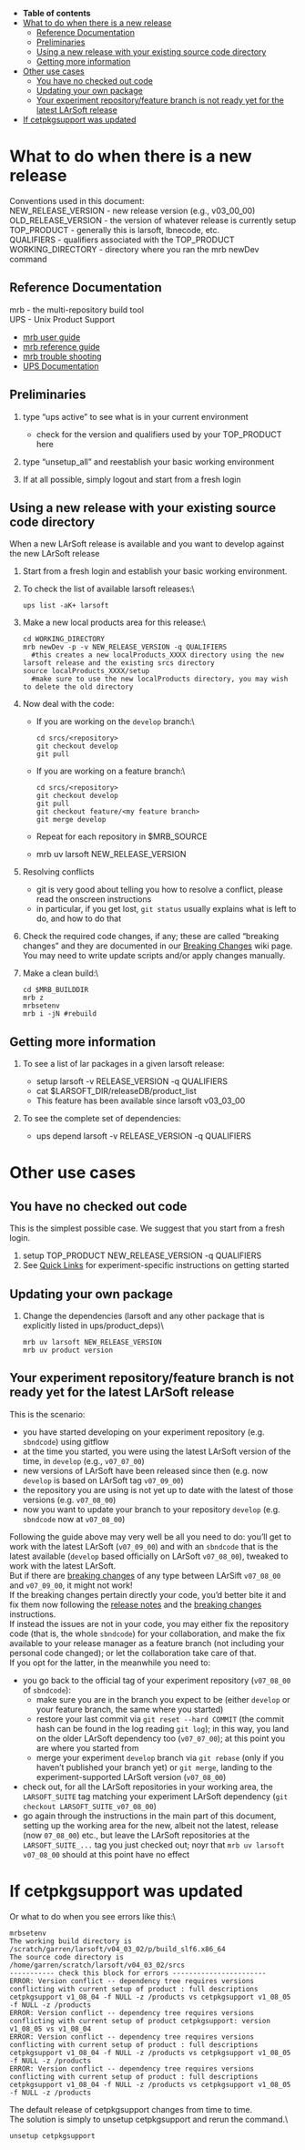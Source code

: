 -   **Table of contents**
-   [What to do when there is a new release](#What-to-do-when-there-is-a-new-release)
    -   [Reference Documentation](#Reference-Documentation)
    -   [Preliminaries](#Preliminaries)
    -   [Using a new release with your existing source code directory](#Using-a-new-release-with-your-existing-source-code-directory)
    -   [Getting more information](#Getting-more-information)
-   [Other use cases](#Other-use-cases)
    -   [You have no checked out code](#You-have-no-checked-out-code)
    -   [Updating your own package](#Updating-your-own-package)
    -   [Your experiment repository/feature branch is not ready yet for the latest LArSoft release](#Your-experiment-repositoryfeature-branch-is-not-ready-yet-for-the-latest-LArSoft-release)
-   [If cetpkgsupport was updated](#If-cetpkgsupport-was-updated)

What to do when there is a new release
==================================================================================

Conventions used in this document:\
NEW\_RELEASE\_VERSION - new release version (e.g., v03\_00\_00)\
OLD\_RELEASE\_VERSION - the version of whatever release is currently setup\
TOP\_PRODUCT - generally this is larsoft, lbnecode, etc.\
QUALIFIERS - qualifiers associated with the TOP\_PRODUCT\
WORKING\_DIRECTORY - directory where you ran the mrb newDev command

Reference Documentation
----------------------------------------------------

mrb - the multi-repository build tool\
UPS - Unix Product Support

-   [mrb user guide](/redmine/projects/mrb/wiki/MrbUserGuide)
-   [mrb reference guide](/redmine/projects/mrb/wiki/MrbRefereceGuide)
-   [mrb trouble shooting](/redmine/projects/mrb/wiki/Trouble_Shooting)
-   [UPS Documentation](https://cdcvs.fnal.gov/redmine/projects/ups/wiki/Documentation)

Preliminaries
--------------------------------

1.  type “ups active” to see what is in your current environment
    -   check for the version and qualifiers used by your TOP\_PRODUCT here

2.  type “unsetup\_all” and reestablish your basic working environment
3.  If at all possible, simply logout and start from a fresh login

Using a new release with your existing source code directory
------------------------------------------------------------------------------------------------------------------------------

When a new LArSoft release is available and you want to develop against the new LArSoft release

1.  Start from a fresh login and establish your basic working environment.
2.  To check the list of available larsoft releases:\

        ups list -aK+ larsoft

3.  Make a new local products area for this release:\

        cd WORKING_DIRECTORY
        mrb newDev -p -v NEW_RELEASE_VERSION -q QUALIFIERS
          #this creates a new localProducts_XXXX directory using the new larsoft release and the existing srcs directory
        source localProducts_XXXX/setup  
          #make sure to use the new localProducts directory, you may wish to delete the old directory

4.  Now deal with the code:
    -   If you are working on the `develop` branch:\

            cd srcs/<repository>
            git checkout develop
            git pull

    -   If you are working on a feature branch:\

            cd srcs/<repository>
            git checkout develop
            git pull
            git checkout feature/<my feature branch>
            git merge develop

    -   Repeat for each repository in \$MRB\_SOURCE
    -   mrb uv larsoft NEW\_RELEASE\_VERSION

5.  Resolving conflicts
    -   git is very good about telling you how to resolve a conflict, please read the onscreen instructions
    -   in particular, if you get lost, `git status` usually explains what is left to do, and how to do that

6.  Check the required code changes, if any; these are called “breaking changes” and they are documented in our [Breaking Changes](Breaking_Changes) wiki page. You may need to write update scripts and/or apply changes manually.
7.  Make a clean build:\

        cd $MRB_BUILDDIR
        mrb z
        mrbsetenv
        mrb i -jN #rebuild

Getting more information
------------------------------------------------------

1.  To see a list of lar packages in a given larsoft release:
    -   setup larsoft -v RELEASE\_VERSION -q QUALIFIERS
    -   cat \$LARSOFT\_DIR/releaseDB/product\_list
    -   This feature has been available since larsoft v03\_03\_00

2.  To see the complete set of dependencies:
    -   ups depend larsoft -v RELEASE\_VERSION -q QUALIFIERS

Other use cases
====================================

You have no checked out code
--------------------------------------------------------------

This is the simplest possible case. We suggest that you start from a fresh login.

1.  setup TOP\_PRODUCT NEW\_RELEASE\_VERSION -q QUALIFIERS
2.  See [Quick Links](https://cdcvs.fnal.govQuick_Links) for experiment-specific instructions on getting started

Updating your own package
--------------------------------------------------------

1.  Change the dependencies (larsoft and any other package that is explicitly listed in ups/product\_deps)\

        mrb uv larsoft NEW_RELEASE_VERSION
        mrb uv product version

Your experiment repository/feature branch is not ready yet for the latest LArSoft release
---------------------------------------------------------------------------------------------------------------------------------------------------------------------------------------

This is the scenario:

-   you have started developing on your experiment repository (e.g. `sbndcode`) using gitflow
-   at the time you started, you were using the latest LArSoft version of the time, in `develop` (e.g., `v07_07_00`)
-   new versions of LArSoft have been released since then (e.g. now `develop` is based on LArSoft tag `v07_09_00`)
-   the repository you are using is not yet up to date with the latest of those versions (e.g. `v07_08_00`)
-   now you want to update your branch to your repository `develop` (e.g. `sbndcode` now at `v07_08_00`)

Following the guide above may very well be all you need to do: you’ll get to work with the latest LArSoft (`v07_09_00`) and with an `sbndcode` that is the latest available (`develop` based officially on LArSoft `v07_08_00`), tweaked to work with the latest LArSoft.\
But if there are [breaking changes](Breaking_changes) of any type between LArSift `v07_08_00` and `v07_09_00`, it might not work!\
If the breaking changes pertain directly your code, you’d better bite it and fix them now following the [release notes](LArSoft_release_list) and the [breaking changes](Breaking_changes) instructions.\
If instead the issues are not in your code, you may either fix the repository code (that is, the whole `sbndcode`) for your collaboration, and make the fix available to your release manager as a feature branch (not including your personal code changed); or let the collaboration take care of that.\
If you opt for the latter, in the meanwhile you need to:

-   you go back to the official tag of your experiment repository (`v07_08_00` of `sbndcode`):
    -   make sure you are in the branch you expect to be (either `develop` or your feature branch, the same where you started)
    -   restore your last commit via `git reset --hard COMMIT` (the commit hash can be found in the log reading `git log`); in this way, you land on the older LArSoft dependency too (`v07_07_00`); at this point you are where you started from
    -   merge your experiment `develop` branch via `git rebase` (only if you haven’t published your branch yet) or `git merge`, landing to the experiment-supported LArSoft version (`v07_08_00`)
-   check out, for all the LArSoft repositories in your working area, the `LARSOFT_SUITE` tag matching your experiment LArSoft dependency (`git checkout LARSOFT_SUITE_v07_08_00`)
-   go again through the instructions in the main part of this document, setting up the working area for the new, albeit not the latest, release (now `07_08_00`) etc., but leave the LArSoft repositories at the `LARSOFT_SUITE_...` tag you just checked out; noyr that `mrb uv larsoft v07_08_00` should at this point have no effect

If cetpkgsupport was updated
==============================================================

Or what to do when you see errors like this:\

    mrbsetenv 
    The working build directory is /scratch/garren/larsoft/v04_03_02/p/build_slf6.x86_64
    The source code directory is /home/garren/scratch/larsoft/v04_03_02/srcs
    ----------- check this block for errors -----------------------
    ERROR: Version conflict -- dependency tree requires versions conflicting with current setup of product : full descriptions cetpkgsupport v1_08_04 -f NULL -z /products vs cetpkgsupport v1_08_05 -f NULL -z /products
    ERROR: Version conflict -- dependency tree requires versions conflicting with current setup of product cetpkgsupport: version v1_08_05 vs v1_08_04
    ERROR: Version conflict -- dependency tree requires versions conflicting with current setup of product : full descriptions cetpkgsupport v1_08_04 -f NULL -z /products vs cetpkgsupport v1_08_05 -f NULL -z /products
    ERROR: Version conflict -- dependency tree requires versions conflicting with current setup of product : full descriptions cetpkgsupport v1_08_04 -f NULL -z /products vs cetpkgsupport v1_08_05 -f NULL -z /products

The default release of cetpkgsupport changes from time to time.\
The solution is simply to unsetup cetpkgsupport and rerun the command.\

    unsetup cetpkgsupport
